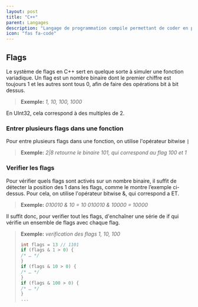```yaml
---
layout: post
title: "C++"
parent: Langages
description: "Langage de programmation compile permettant de coder en procedural ou oriente objet"
icon: "fas fa-code"
---
```


## Flags

Le système de flags en C++ sert en quelque sorte à simuler une fonction variadique. Un flag est un nombre binaire dont le premier chiffre est toujours 1 et les autres sont tous 0, afin de faire des opérations bit à bit dessus.

> **Exemple:** *1, 10, 100, 1000*

En UInt32, cela correspond à des multiples de 2.

### Entrer plusieurs flags dans une fonction

Pour entre plusieurs flags dans une fonction, on utilise l'opérateur bitwise `|`

> **Exemple:** *2|8 retourne le binaire 101, qui correspond au flag 100 et 1*

### Verifier les flags

Pour vérifier quels flags sont activés sur un nombre binaire, il suffit de détecter la position des 1 dans les flags, comme le montre l’exemple ci-dessus. Pour cela, on utilise l'opérateur bitwise &, qui correspond a ET.

> **Exemple:**
> *010010 & 10 = 10*
> *010010 & 10000 = 10000*

Il suffit donc, pour verifier tout les flags, d'enchaîner une série de if qui vérifie un ensemble de flags avec chaque flag.

> **Exemple:** *verification des flags 1, 10, 100*
>
> ```cpp
> int flags = 13 // 1101
> if (flags & 1 > 0) {
> /* … */
> }
> if (flags & 10 > 0) {
> /* … */
> }
> if (flags & 100 > 0) {
> /* … */
> }
> ...
> ```